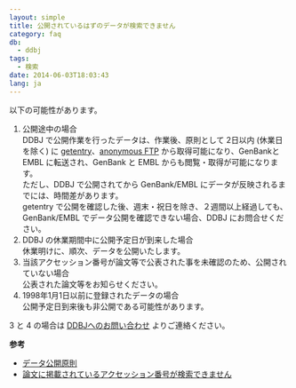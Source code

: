 ```yaml
---
layout: simple
title: 公開されているはずのデータが検索できません
category: faq
db:
  - ddbj
tags: 
  - 検索
date: 2014-06-03T18:03:43
lang: ja
---
```


以下の可能性があります。

1. 公開途中の場合  
    DDBJ で公開作業を行ったデータは、作業後、原則として 2日以内 (休業日を除く) に
    [getentry](http://getentry.ddbj.nig.ac.jp/top-j.html)、[anonymous
    FTP](ftp://ftp.ddbj.nig.ac.jp/ddbj_database/) から取得可能になり、GenBankと
    EMBL に転送され、GenBank と EMBL からも閲覧・取得が可能になります。  
    ただし、DDBJ で公開されてから GenBank/EMBL にデータが反映されるまでには、時間差があります。  
    getentry で公開を確認した後、週末・祝日を除き、２週間以上経過しても、GenBank/EMBL
    でデータ公開を確認できない場合、DDBJ にお問合せください。
1. DDBJ の休業期間中に公開予定日が到来した場合  
    休業明けに、順次、データを公開いたします。
1. 当該アクセッション番号が論文等で公表された事を未確認のため、公開されていない場合  
    公表された論文等をお知らせください。
1. 1998年1月1日以前に登録されたデータの場合  
    公開予定日到来後も非公開である可能性があります。

3 と 4 の場合は [DDBJへのお問い合わせ](/contact-ddbj.html#to-ddbj) よりご連絡ください。

**参考**  
- [データ公開原則](/documents/data-release-policy.html)
- [論文に掲載されているアクセッション番号が検索できません](/faq/ja/cannot-find-accession-number-cited-paper.html)
